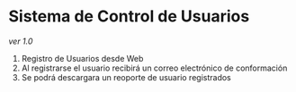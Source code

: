 # Sistema de Control de Usuarios
*ver 1.0*

1. Registro de Usuarios desde Web
2. Al registrarse el usuario recibirá un correo electrónico de conformación
3. Se podrá descargara un reoporte de usuario registrados
